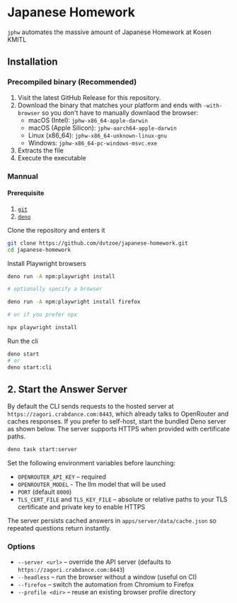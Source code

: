 # Japanese Homework

`jphw` automates the massive amount of Japanese Homework at Kosen KMITL

## Installation

### Precompiled binary (Recommended)

1. Visit the latest GitHub Release for this repository.
2. Download the binary that matches your platform and ends with `-with-browser`
   so you don't have to manually downlaod the browser:
   - macOS (Intel): `jphw-x86_64-apple-darwin`
   - macOS (Apple Silicon): `jphw-aarch64-apple-darwin`
   - Linux (x86_64): `jphw-x86_64-unknown-linux-gnu`
   - Windows: `jphw-x86_64-pc-windows-msvc.exe`
3. Extracts the file
4. Execute the executable

### Mannual

#### Prerequisite

1. [`git`](https://git-scm.com/)
2. [`deno`](https://deno.com/)

Clone the repository and enters it

```sh
git clone https://github.com/dvtzoe/japanese-homework.git
cd japanese-homework
```

Install Playwright browsers

```sh
deno run -A npm:playwright install

# optionally specify a browser

deno run -A npm:playwright install firefox

# or if you prefer npx

npx playwright install
```

Run the cli

```sh
deno start
# or
deno start:cli
```

## 2. Start the Answer Server

By default the CLI sends requests to the hosted server at
`https://zagori.crabdance.com:8443`, which already talks to OpenRouter and
caches responses. If you prefer to self-host, start the bundled Deno server as
shown below. The server supports HTTPS when provided with certificate paths.

```sh
deno task start:server
```

Set the following environment variables before launching:

- `OPENROUTER_API_KEY` – required
- `OPENROUTER_MODEL` - The llm model that will be used
- `PORT` (default `8000`)
- `TLS_CERT_FILE` and `TLS_KEY_FILE` – absolute or relative paths to your TLS
  certificate and private key to enable HTTPS

The server persists cached answers in `apps/server/data/cache.json` so repeated
questions return instantly.

### Options

- `--server <url>` – override the API server (defaults to
  `https://zagori.crabdance.com:8443`)
- `--headless` – run the browser without a window (useful on CI)
- `--firefox` – switch the automation from Chromium to Firefox
- `--profile <dir>` – reuse an existing browser profile directory
